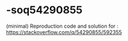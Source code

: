 # -soq54290855
(minimal) Reproduction code and solution for : https://stackoverflow.com/q/54290855/592355
